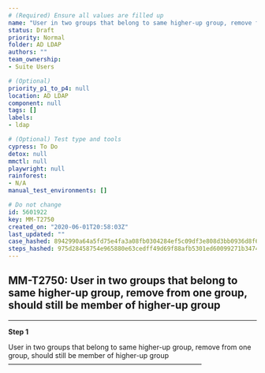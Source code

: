 ```yaml
---
# (Required) Ensure all values are filled up
name: "User in two groups that belong to same higher-up group, remove from one group, should still be member of higher-up group"
status: Draft
priority: Normal
folder: AD LDAP
authors: ""
team_ownership: 
- Suite Users

# (Optional)
priority_p1_to_p4: null
location: AD LDAP
component: null
tags: []
labels: 
- ldap

# (Optional) Test type and tools
cypress: To Do
detox: null
mmctl: null
playwright: null
rainforest: 
- N/A
manual_test_environments: []

# Do not change
id: 5601922
key: MM-T2750
created_on: "2020-06-01T20:58:03Z"
last_updated: ""
case_hashed: 8942990a64a5fd75e4fa3a08fb0304284ef5c09df3e808d3bb0936d8f6d2b4dd1679b29e6faf8a0d473476ed4d2b785d
steps_hashed: 975d28458754e965880e63cedff49d69f88afb5301ed60099271b3474117f4331aea34957ffddc12415b9f96f6a55626
---
```


<!-- (Auto-generated) Based on frontmatter's "key" and "name" -->

## MM-T2750: User in two groups that belong to same higher-up group, remove from one group, should still be member of higher-up group

---

**Step 1**

User in two groups that belong to same higher-up group, remove from one group, should still be member of higher-up group\
————————————————————————————
